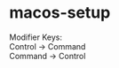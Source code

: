 macos-setup
===========

Modifier Keys:                 
Control -> Command                        
Command -> Control
